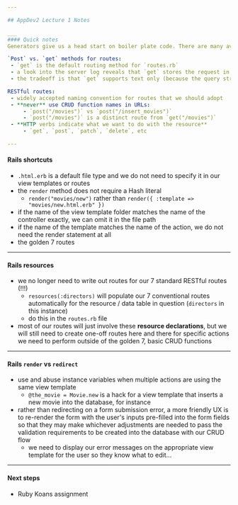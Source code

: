 ```yaml
---

## AppDev2 Lecture 1 Notes

___
#### Quick notes
Generators give us a head start on boiler plate code. There are many available through various GEMs.

`Post` vs. `get` methods for routes:
 - `get` is the default routing method for `routes.rb`
 - a look into the server log reveals that `get` stores the request in a query string, whereas `post` stores in the headers
 - the tradeoff is that `get` supports text only (because the query string must fit into the URL), and there is therefore a length limit

RESTful routes:
 - widely accepted naming convention for routes that we should adopt
 - **never** use CRUD function names in URLs:
     - `post("/movies")` vs `post("/insert_movies")`
     - `post("/movies")` is a distinct route from `get("/movies")`
 - **HTTP verbs indicate what we want to do with the resource**
     - `get`, `post`, `patch`, `delete`, etc

---
```

#### Rails shortcuts
- `.html.erb` is a default file type and we do not need to specify it in our view templates or routes
- the `render` method does not require a Hash literal
    - `render("movies/new")` rather than `render({ :template => "movies/new.html.erb" })`
- if the name of the view template folder matches the name of the controller exactly, we can omit it in the file path
- if the name of the template matches the name of the action, we do not need the render statement at all
- the golden 7 routes

---
#### Rails resources
 - we no longer need to write out routes for our 7 standard RESTful routes (!!!)
     - `resources(:directors)` will populate our 7 conventional routes automatically for the resource / data table in question (`directors` in this instance)
     - do this in the `routes.rb` file
 - most of our routes will just involve these **resource declarations**, but we will still need to create one-off routes here and there for specific actions we need to perform outside of the golden 7, basic CRUD functions

---
#### Rails `render` vs `redirect`
 - use and abuse instance variables when multiple actions are using the same view template
     - `@the_movie = Movie.new` is a hack for a view template that inserts a new movie into the database, for instance
 - rather than redirecting on a form submission error, a more friendly UX is to re-render the form with the user's inputs pre-filled into the form fields so that they may make whichever adjustments are needed to pass the validation requirements to be created into the database with our CRUD flow
     - we need to display our error messages on the appropriate view template for the user so they know what to edit...

---
#### Next steps
 - Ruby Koans assignment

